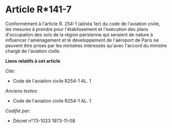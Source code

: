 # Article R*141-7

Conformément à l'article R. 254-1 (alinéa 1er) du code de l'aviation civile, les mesures à prendre pour l'établissement et
l'exécution des plans d'occupation des sols de la région parisienne qui seraient de nature à influencer l'aménagement et le
développement de l'aéroport de Paris ne peuvent être prises par les ministres intéressés qu'avec l'accord du ministre chargé
de l'aviation civile.

**Liens relatifs à cet article**

_Cite_:

  - Code de l'aviation civile R254-1 AL. 1

_Anciens textes_:

  - Code de l'aviation civile R254-1 AL. 1

_Codifié par_:

  - Décret n°73-1023 1973-11-08
